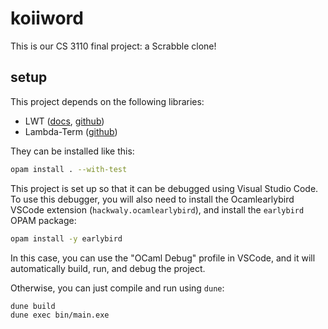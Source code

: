 # koiiword

This is our CS 3110 final project: a Scrabble clone!

## setup

This project depends on the following libraries:
- LWT ([docs](https://ocsigen.org/lwt/latest/manual/manual), [github](https://github.com/ocsigen/lwt))
- Lambda-Term ([github](https://github.com/ocaml-community/lambda-term))

They can be installed like this:
```bash
opam install . --with-test
```

This project is set up so that it can be debugged using Visual Studio Code. To
use this debugger, you will also need to install the Ocamlearlybird VSCode
extension (`hackwaly.ocamlearlybird`), and install the `earlybird` OPAM package:
```bash
opam install -y earlybird
```

In this case, you can use the "OCaml Debug" profile in VSCode, and it will
automatically build, run, and debug the project.

Otherwise, you can just compile and run using `dune`:
```bash
dune build
dune exec bin/main.exe
```

